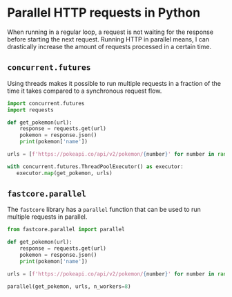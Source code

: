 # Parallel HTTP requests in Python

When running in a regular loop, a request is not waiting for the response before starting the next request.
Running HTTP in parallel means, I can drastically increase the amount of requests processed in a certain time.

## `concurrent.futures`

Using threads makes it possible to run multiple requests in a fraction of the time it takes compared to a synchronous request flow.

```python
import concurrent.futures
import requests

def get_pokemon(url):
    response = requests.get(url)
    pokemon = response.json()
    print(pokemon['name'])

urls = [f'https://pokeapi.co/api/v2/pokemon/{number}' for number in range(1,151)]

with concurrent.futures.ThreadPoolExecutor() as executor:
   executor.map(get_pokemon, urls)
```

## `fastcore.parallel`

The `fastcore` library has a `parallel` function that can be used to run multiple requests in parallel.

```python
from fastcore.parallel import parallel

def get_pokemon(url):
    response = requests.get(url)
    pokemon = response.json()
    print(pokemon['name'])

urls = [f'https://pokeapi.co/api/v2/pokemon/{number}' for number in range(1,151)]

parallel(get_pokemon, urls, n_workers=8)
```
